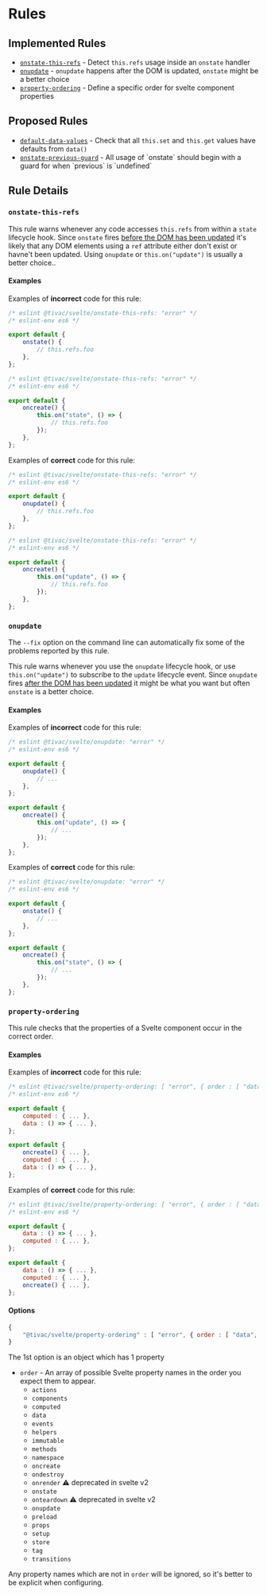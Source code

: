 # Rules

## Implemented Rules

- [`onstate-this-refs`](#onstate-this-refs) - Detect `this.refs` usage inside an `onstate` handler
- [`onupdate`](#onupdate) - `onupdate` happens after the DOM is updated, `onstate` might be a better choice
- [`property-ordering`](#property-ordering) - Define a specific order for svelte component properties

## Proposed Rules

- [`default-data-values`](#default-data-values) - Check that all `this.set` and `this.get` values have defaults from `data()`
- [`onstate-previous-guard`](#onstate-previous-guard`) - All usage of `onstate` should begin with a guard for when `previous` is `undefined`

## Rule Details

### `onstate-this-refs`

This rule warns whenever any code accesses `this.refs` from within a `state` lifecycle hook. Since `onstate` fires [before the DOM has been updated](https://svelte.technology/guide#lifecycle-hooks) it's likely that any DOM elements using a `ref` attribute either don't exist or havne't been updated. Using `onupdate` or `this.on("update")` is usually a better choice..

#### Examples

Examples of **incorrect** code for this rule:

```js
/* eslint @tivac/svelte/onstate-this-refs: "error" */
/* eslint-env es6 */

export default {
    onstate() {
        // this.refs.foo
    },
};
```

```js
/* eslint @tivac/svelte/onstate-this-refs: "error" */
/* eslint-env es6 */

export default {
    oncreate() {
        this.on("state", () => {
            // this.refs.foo
        });
    },
};
```

Examples of **correct** code for this rule:

```js
/* eslint @tivac/svelte/onstate-this-refs: "error" */
/* eslint-env es6 */

export default {
    onupdate() {
        // this.refs.foo
    },
};
```

```js
/* eslint @tivac/svelte/onstate-this-refs: "error" */
/* eslint-env es6 */

export default {
    oncreate() {
        this.on("update", () => {
            // this.refs.foo
        });
    },
};
```

### `onupdate`

The `--fix` option on the command line can automatically fix some of the problems reported by this rule.

This rule warns whenever you use the `onupdate` lifecycle hook, or use `this.on("update")` to subscribe to the `update` lifecycle event. Since `onupdate` fires [after the DOM has been updated](https://svelte.technology/guide#lifecycle-hooks) it might be what you want but often `onstate` is a better choice.

#### Examples

Examples of **incorrect** code for this rule:

```js
/* eslint @tivac/svelte/onupdate: "error" */
/* eslint-env es6 */

export default {
    onupdate() {
        // ...
    },
};

export default {
    oncreate() {
        this.on("update", () => {
            // ...
        });
    },
};
```

Examples of **correct** code for this rule:

```js
/* eslint @tivac/svelte/onupdate: "error" */
/* eslint-env es6 */

export default {
    onstate() {
        // ...
    },
};

export default {
    oncreate() {
        this.on("state", () => {
            // ...
        });
    },
};
```

### `property-ordering`

This rule checks that the properties of a Svelte component occur in the correct order.

#### Examples

Examples of **incorrect** code for this rule:

```js
/* eslint @tivac/svelte/property-ordering: [ "error", { order : [ "data", "computed", "oncreate" ] } ] */
/* eslint-env es6 */

export default {
    computed : { ... },
    data : () => { ... },
};

export default {
    oncreate() { ... },
    computed : { ... },
    data : () => { ... },
};
```

Examples of **correct** code for this rule:

```js
/* eslint @tivac/svelte/property-ordering: [ "error", { order : [ "data", "computed", "oncreate" ] } ] */
/* eslint-env es6 */

export default {
    data : () => { ... },
    computed : { ... },
};

export default {
    data : () => { ... },
    computed : { ... },
    oncreate() { ... },
};
```

#### Options

```js
{
    "@tivac/svelte/property-ordering" : [ "error", { order : [ "data", "computed" ] } ]
}
```

The 1st option is an object which has 1 property

- `order` - An array of possible Svelte property names in the order you expect them to appear.
    - `actions`
    - `components`
    - `computed`
    - `data`
    - `events`
    - `helpers`
    - `immutable`
    - `methods`
    - `namespace`
    - `oncreate`
    - `ondestroy`
    - `onrender` :warning: deprecated in svelte v2
    - `onstate`
    - `onteardown` :warning: deprecated in svelte v2
    - `onupdate`
    - `preload`
    - `props`
    - `setup`
    - `store`
    - `tag`
    - `transitions`

Any property names which are not in `order` will be ignored, so it's better to be explicit when configuring.


